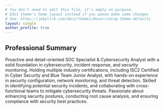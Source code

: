 ```yaml
---
# You don't need to edit this file, it's empty on purpose.
# Edit theme's home layout instead if you wanna make some changes
# See: https://jekyllrb.com/docs/themes/#overriding-theme-defaults
layout: single
author_profile: true
---
```


## Professional Summary

Proactive and detail-oriented SOC Specialist & Cybersecurity Analyst with a solid foundation in
cybersecurity, incident response, and security monitoring. Holding multiple industry certifications,
including ISC2 Certified in Cyber Security and Blue Team Junior Analyst, with hands-on experience in
security configuration, network monitoring, and threat detection. Skilled in identifying potential security
incidents, and collaborating with cross-functional teams to mitigate cybersecurity threats. Passionate
about enhancing security postures, conducting root cause analysis, and ensuring compliance with
security best practices.
